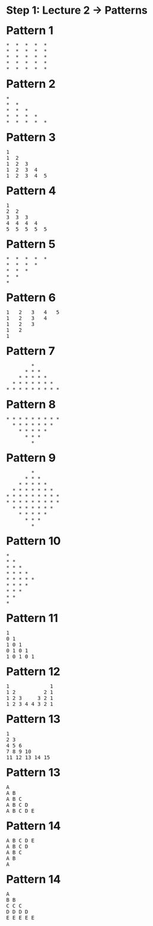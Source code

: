 # Step 1: Lecture 2 -> Patterns

<span style="font-size:30px;"><b>Pattern 1</b></span>
<pre>
*  *  *  *  *
*  *  *  *  *
*  *  *  *  *
*  *  *  *  *
*  *  *  *  *
</pre>

<span style="font-size:30px;"><b>Pattern 2</b></span>
<pre>
*
*  *
*  *  *
*  *  *  *
*  *  *  *  *
</pre>

<span style="font-size:30px;"><b>Pattern 3</b></span>
<pre>
1
1  2
1  2  3
1  2  3  4
1  2  3  4  5
</pre>

<span style="font-size:30px;"><b>Pattern 4</b></span>
<pre>
1
2  2
3  3  3
4  4  4  4
5  5  5  5  5
</pre>

<span style="font-size:30px;"><b>Pattern 5</b></span>
<pre>
*  *  *  *  *
*  *  *  *
*  *  *
*  *
*
</pre>

<span style="font-size:30px;"><b>Pattern 6</b></span>
<pre>
1   2   3   4   5
1   2   3   4
1   2   3
1   2
1
</pre>

<span style="font-size:30px;"><b>Pattern 7</b></span>
<pre>
        *
      * * * 
    * * * * * 
  * * * * * * *
* * * * * * * * *
</pre>

<span style="font-size:30px;"><b>Pattern 8</b></span>
<pre>
* * * * * * * * *
  * * * * * * *
    * * * * * 
      * * * 
        *
</pre>

<span style="font-size:30px;"><b>Pattern 9</b></span>
<pre>
        *
      * * * 
    * * * * *
  * * * * * * *
* * * * * * * * *
* * * * * * * * *
  * * * * * * *
    * * * * *
      * * *
        *
</pre>

<span style="font-size:30px;"><b>Pattern 10</b></span>
<pre>
*
* *
* * *
* * * *
* * * * *
* * * *
* * *
* *
*
</pre>

<span style="font-size:30px;"><b>Pattern 11</b></span>
<pre>
1
0 1
1 0 1
0 1 0 1
1 0 1 0 1
</pre>

<span style="font-size:30px;"><b>Pattern 12</b></span>
<pre>
1             1
1 2         2 1
1 2 3     3 2 1
1 2 3 4 4 3 2 1
</pre>

<span style="font-size:30px;"><b>Pattern 13</b></span>
<pre>
1
2 3
4 5 6
7 8 9 10
11 12 13 14 15
</pre>

<span style="font-size:30px;"><b>Pattern 13</b></span>
<pre>
A
A B
A B C
A B C D
A B C D E
</pre>

<span style="font-size:30px;"><b>Pattern 14</b></span>
<pre>
A B C D E
A B C D
A B C
A B
A
</pre>

<span style="font-size:30px;"><b>Pattern 14</b></span>
<pre>
A
B B
C C C
D D D D
E E E E E
</pre>